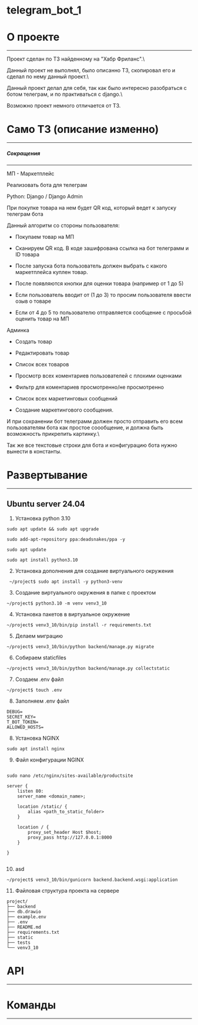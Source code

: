 # telegram_bot_1

  

# О проекте

---

Проект сделан по ТЗ найденному на "Хабр Фриланс".\

Данный проект не выполнял, было описанно ТЗ, скопировал его и сделал по нему данный проект.\

Данный проект делал для себя, так как было интересно разобраться с ботом телеграм, и по практиваться с django.\

Возможно проект немного отличается от ТЗ.

  

# Само ТЗ (описание изменно)

---

##### Сокращения

---

МП - Маркетплейс

  

Реализовать бота для телеграм

Python: Django / Django Admin

При покупке товара на нем будет QR код, который ведет к запуску телеграм бота

Данный алгоритм со стороны пользователя:

- Покупаем товар на МП

- Сканируем QR код. В коде зашифрована ссылка на бот телеграмм и ID товара

- После запуска бота пользователь должен выбрать с какого маркетплейса куплен товар.

- После появляются кнопки для оценки товара (например от 1 до 5)

- Если пользователь вводит от (1 до 3) то просим пользователя ввести озыв о товаре

- Если от 4 до 5 то пользователю отправляется сообщение с просьбой оценить товар на МП

  

Админка

- Создать товар

- Редактировать товар

- Список всех товаров

- Просмотр всех коментариев пользователей с плохими оценками

- Фильтр для коментариев просмотренно/не просмотренно

- Список всех маркетинговых сообщений

- Создание маркетингового сообщения.

  

И при сохранении бот телеграмм должен просто отправить его всем пользователям бота как простое соообщение, и должна быть возможность прикрепить картинку.\

Так же все текстовые строки для бота и конфигурацию бота нужно вынести в константы.

  
  
  
  

# Развертывание

---
## Ubuntu server 24.04
1. Установка python 3.10
```
sudo apt update && sudo apt upgrade
```
```
sudo add-apt-repository ppa:deadsnakes/ppa -y
```
```
sudo apt update
```
```
sudo apt install python3.10
```
  2. Установка дополнения для создание виртуального окружения
```
 ~/project$ sudo apt install -y python3-venv
```
  3. Создание виртуального окружения в папке с проектом
```
~/project$ python3.10 -m venv venv3_10  
```
4. Установка пакетов в виртуальное окружение
```
~/project$ venv3_10/bin/pip install -r requirements.txt
```
5. Делаем миграцию 
```
~/project$ venv3_10/bin/python backend/manage.py migrate
```
6. Собираем staticfiles
```
~/project$ venv3_10/bin/python backend/manage.py collectstatic
```
7.  Создаем .env файл
```
~/project$ touch .env
```
8. Заполняем .env файл
```
DEBUG=
SECRET_KEY=
T_BOT_TOKEN=
ALLOWED_HOSTS=
```
8. Установка NGINX
```
sudo apt install nginx
```
9. Файл конфигурации NGINX
```

sudo nano /etc/nginx/sites-available/productsite
```
```
server {
	listen 80:
	server_name <domain_name>;

	location /static/ {
		alias <path_to_static_folder>
	}

	location / {
		proxy_set_header Host $host;
		proxy_pass http://127.0.0.1:8000
	}

}
```
```

```

10. asd
```
~/project$ venv3_10/bin/gunicorn backend.backend.wsgi:application
```









11. Файловая структура проекта на сервере
```
project/
├── backend
├── db.drawio
├── example.env
├── .env
├── README.md
├── requirements.txt
├── static
├── tests
└── venv3_10
```



# API

---

  

# Команды

---

